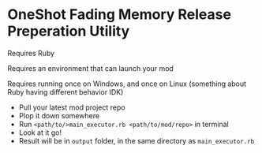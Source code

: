 # OneShot Fading Memory Release Preperation Utility

Requires Ruby

Requires an environment that can launch your mod

Requires running once on Windows, and once on Linux (something about Ruby having different behavior IDK)

- Pull your latest mod project repo
- Plop it down somewhere
- Run `<path/to/>main_executor.rb <path/to/mod/repo>` in terminal
- Look at it go!
- Result will be in `output` folder, in the same directory as `main_executor.rb`
